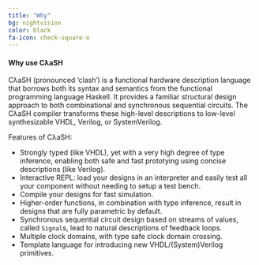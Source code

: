 ```yaml
---
title: "Why"
bg: nightvision
color: black
fa-icon: check-square-o
---
```


#### Why use CλaSH

CλaSH (pronounced ‘clash’) is a functional hardware description language that
borrows both its syntax and semantics from the functional programming language
Haskell. It provides a familiar structural design approach to both combinational
and synchronous sequential circuits. The CλaSH compiler transforms these
high-level descriptions to low-level synthesizable VHDL, Verilog, or
SystemVerilog.

Features of CλaSH:

  * Strongly typed (like VHDL), yet with a very high degree of type inference,
    enabling both safe and fast prototying using concise descriptions (like
    Verilog).
  * Interactive REPL: load your designs in an interpreter and easily test all
    your component without needing to setup a test bench.
  * Compile your designs for fast simulation.
  * Higher-order functions, in combination with type inference, result in
    designs that are fully parametric by default.
  * Synchronous sequential circuit design based on streams of values, called
    `Signal`s, lead to natural descriptions of feedback loops.
  * Multiple clock domains, with type safe clock domain crossing.
  * Template language for introducing new VHDL/(System)Verilog primitives.

